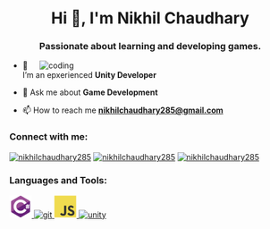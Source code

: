 <h1 align="center">Hi 👋, I'm Nikhil Chaudhary</h1>
<h3 align="center">Passionate about learning and developing games.</h3>

<img align="right" width=450 alt="coding" src="https://encrypted-tbn0.gstatic.com/images?q=tbn:ANd9GcQ0xwDvuuUH-kzj-HuZkrNGK8S0eRPYpo9MHg&usqp=CAU">

- 🌱 I’m an epxerienced **Unity Developer**

- 💬 Ask me about **Game Development**

- 📫 How to reach me **nikhilchaudhary285@gmail.com**

<h3 align="left">Connect with me:</h3>
<p align="left">
<a href="https://linkedin.com/in/nikhilchaudhary285" target="blank"><img align="center" src="https://raw.githubusercontent.com/rahuldkjain/github-profile-readme-generator/master/src/images/icons/Social/linked-in-alt.svg" alt="nikhilchaudhary285" height="30" width="40" /></a>
<a href="https://fb.com/nikhilchaudhary285" target="blank"><img align="center" src="https://raw.githubusercontent.com/rahuldkjain/github-profile-readme-generator/master/src/images/icons/Social/facebook.svg" alt="nikhilchaudhary285" height="30" width="40" /></a>
<a href="https://instagram.com/nikhilchaudhary285" target="blank"><img align="center" src="https://raw.githubusercontent.com/rahuldkjain/github-profile-readme-generator/master/src/images/icons/Social/instagram.svg" alt="nikhilchaudhary285" height="30" width="40" /></a>
</p>

<h3 align="left">Languages and Tools:</h3>
<p align="left"> <a href="https://www.w3schools.com/cs/" target="_blank" rel="noreferrer"> <img src="https://raw.githubusercontent.com/devicons/devicon/master/icons/csharp/csharp-original.svg" alt="csharp" width="40" height="40"/> </a> <a href="https://git-scm.com/" target="_blank" rel="noreferrer"> <img src="https://www.vectorlogo.zone/logos/git-scm/git-scm-icon.svg" alt="git" width="40" height="40"/> </a> <a href="https://developer.mozilla.org/en-US/docs/Web/JavaScript" target="_blank" rel="noreferrer"> <img src="https://raw.githubusercontent.com/devicons/devicon/master/icons/javascript/javascript-original.svg" alt="javascript" width="40" height="40"/> </a> <a href="https://unity.com/" target="_blank" rel="noreferrer"> <img src="https://www.vectorlogo.zone/logos/unity3d/unity3d-icon.svg" alt="unity" width="40" height="40"/> </a> </p>


